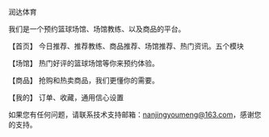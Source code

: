 润达体育

我们是一个预约篮球场馆、场馆教练、以及商品的平台。

【首页】 今日推荐、推荐教练、商品推荐、场馆推荐、热门资讯。五个模块

【场馆】 热门好评的篮球场馆等你来预约体验。

【商品】 抢购和热卖商品，我们更懂你的需要。

【我的】 订单、收藏，通用信心设置

如果您有任何问题，请联系技术支持邮箱：nanjingyoumeng@163.com，感谢您的支持。
